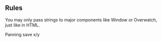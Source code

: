 Rules
---

You may only pass strings to major components like Window or Overwatch, just like in HTML.

Panning save x/y

 
